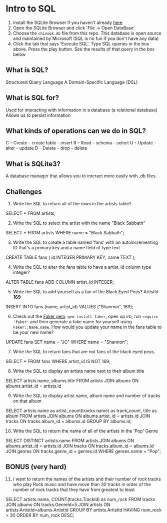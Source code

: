 # Intro to SQL

1. Install the SQLite Browser if you haven't already [here](http://sqlitebrowser.org/)
2. Open the SQLite Browser and click 'File -> Open DataBase'
3. Choose the `chinook.db` file from this repo. This database is open source and maintained by Microsoft (SQL is no fun if you don't have any data)
4. Click the tab that says 'Execute SQL'. Type SQL queries in the box above. Press the play button. See the results of that query in the box below

## What is SQL?
Structured Query Language
A Domain-Specific Language (DSL)

## What is SQL for?
Used for interacting with information in a database (a relational database)
Allows us to persist information

## What kinds of operations can we do in SQL?
C - Create
    - create table
    - insert
R - Read
    - schema
    - select
U - Update
    - alter
    - update
D - Delete
    - drop
    - delete

## What is SQLite3?
A database manager that allows you to interact more easily with .db files.

## Challenges

1. Write the SQL to return all of the rows in the artists table?

SELECT * FROM artists;

2. Write the SQL to select the artist with the name "Black Sabbath"

SELECT * FROM artists WHERE name = "Black Sabbath";

3. Write the SQL to create a table named 'fans' with an autoincrementing ID that's a primary key and a name field of type text

CREATE TABLE fans (
    id INTEGER PRIMARY KEY,
    name TEXT
);

4. Write the SQL to alter the fans table to have a artist_id column type integer?

ALTER TABLE fans ADD COLUMN artist_id INTEGER;

5. Write the SQL to add yourself as a fan of the Black Eyed Peas? ArtistId **169**

INSERT INTO fans (name, artist_id) VALUES ("Shannon", 169);

6. Check out the [Faker gem](https://github.com/stympy/faker). `gem install faker`, open up irb, run `require 'faker'` and then generate a fake name for yourself using `Faker::Name.name`. How would you update your name in the fans table to be your new name?

UPDATE fans SET name = "JC" WHERE name = "Shannon";

7. Write the SQL to return fans that are not fans of the black eyed peas.

SELECT * FROM fans WHERE artist_id IS NOT 169;

8. Write the SQL to display an artists name next to their album title

SELECT artists.name, albums.title FROM artists
JOIN albums ON albums.artist_id = artists.id

9. Write the SQL to display artist name, album name and number of tracks on that album

SELECT artists.name as artist, count(tracks.name) as track_count, title as album FROM artists
JOIN albums ON albums.artist_id = artists.id
JOIN tracks ON tracks.album_id = albums.id
GROUP BY albums.id;

10. Write the SQL to return the name of all of the artists in the 'Pop' Genre

SELECT DISTINCT artists.name FROM artists
JOIN albums ON albums.artist_id = artists.id
JOIN tracks ON tracks.album_id = albums.id
JOIN genres ON tracks.genre_id = genres.id WHERE genres.name = "Pop";

## BONUS (very hard)

11. I want to return the names of the artists and their number of rock tracks
    who play Rock music
    and have move than 30 tracks
    in order of the number of rock tracks that they have
    from greatest to least

SELECT artists.name,
COUNT(tracks.TrackId) as num_rock
FROM tracks
JOIN albums ON tracks.GenreId=5
JOIN artists ON artists.ArtistId=albums.ArtistId
GROUP BY artists.ArtistId
HAVING num_rock > 30
ORDER BY num_rock DESC;
